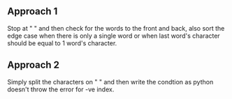 ## Approach 1
Stop at " " and then check for the words to the front and back, also sort the edge case when there is 
only a single word or when last word's character should be equal to 1 word's character.

## Approach 2
Simply split the characters on " " and then write the condtion as python doesn't throw the error for -ve index.
 

